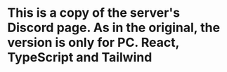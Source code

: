 # This is a copy of the server's Discord page. As in the original, the version is only for PC. React, TypeScript and Tailwind

